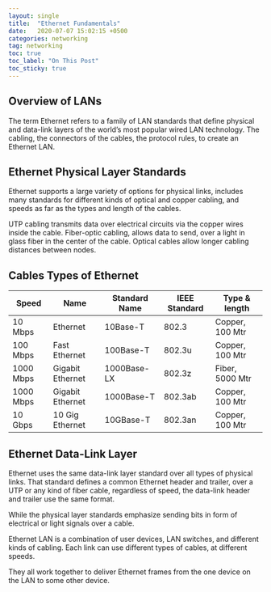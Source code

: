 ```yaml
---
layout: single
title:  "Ethernet Fundamentals"
date:   2020-07-07 15:02:15 +0500
categories: networking
tag: networking
toc: true
toc_label: "On This Post"
toc_sticky: true
---
```


## Overview of LANs
The term Ethernet refers to a family of LAN standards that define physical and data-link layers of the world’s most popular wired LAN technology. The cabling, the connectors of the cables, the protocol rules, to create an Ethernet LAN.

## Ethernet Physical Layer Standards

Ethernet supports a large variety of options for physical links, includes many standards for different kinds of optical and copper cabling, and speeds as far as the types and length of the cables.

UTP cabling transmits data over electrical circuits via the copper wires inside the cable. Fiber-optic cabling, allows data to send, over a light in glass fiber in the center of the cable. Optical cables allow longer cabling distances between nodes.

## Cables Types of Ethernet

| Speed         | Name  | Standard Name | IEEE Standard | Type & length |
| ------------  | ----- | ------------- | ------------- | ------------- |
| 10 Mbps   | Ethernet  | 10Base-T      | 802.3         | Copper, 100 Mtr |
| 100 Mbps | Fast Ethernet | 100Base-T | 802.3u | Copper, 100 Mtr |
| 1000 Mbps | Gigabit Ethernet | 1000Base-LX | 802.3z | Fiber, 5000 Mtr |
| 1000 Mbps | Gigabit Ethernet | 1000Base-T | 802.3ab | Copper, 100 Mtr |
| 10 Gbps | 10 Gig Ethernet | 10GBase-T | 802.3an | Copper, 100 Mtr |

## Ethernet Data-Link Layer

Ethernet uses the same data-link layer standard over all types of physical links. That standard defines a common Ethernet header and trailer, over a UTP or any kind of fiber cable, regardless of speed, the data-link header and trailer use the same format.

While the physical layer standards emphasize sending bits in form of electrical or light signals over a cable.

Ethernet LAN is a combination of user devices, LAN switches, and different kinds of cabling. Each link can use different types of cables, at different speeds.

They all work together to deliver Ethernet frames from the one device on the LAN to some other device.

